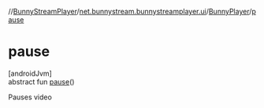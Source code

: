 //[BunnyStreamPlayer](../../../index.md)/[net.bunnystream.bunnystreamplayer.ui](../index.md)/[BunnyPlayer](index.md)/[pause](pause.md)

# pause

[androidJvm]\
abstract fun [pause](pause.md)()

Pauses video
